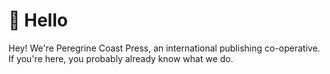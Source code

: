 # 👋 Hello

Hey! We're Peregrine Coast Press, an international publishing co-operative. If you're here, you probably already know what we do.&#x20;
